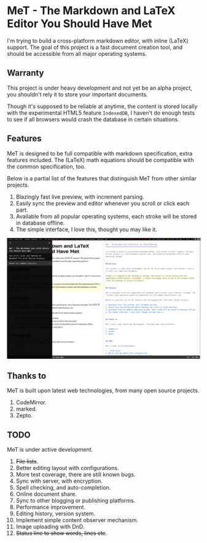 MeT - The Markdown and LaTeX Editor You Should Have Met
=======================================================

I'm trying to build a cross-platform markdown editor, with inline \(LaTeX\) support. The goal of this project is a fast document creation tool, and should be accessible from all major operating systems.


## Warranty

This project is under heavy development and not yet be an alpha project, you shouldn't rely it to store your important documents.

Though it's supposed to be reliable at anytime, the content is stored locally with the experimental HTML5 feature `IndexedDB`, I haven't do enough tests to see if all browsers would crash the database in certain situations.


## Features

MeT is designed to be full compatible with markdown specification, extra features included. The \(LaTeX\) math equations should be compatible with the common specification, too.

Below is a partial list of the features that distinguish MeT from other similar projects.

1. Blazingly fast live preview, with increment parsing.
2. Easily sync the preview and editor whenever you scroll or click each part.
3. Available from all popular operating systems, each stroke will be stored in database offline.
4. The simple interface, I love this, thought you may like it.

![snapshot](images/snapshot.png)


## Thanks to

MeT is built upon latest web technologies, from many open source projects.

1. CodeMirror.
2. marked.
3. Zepto.


## TODO

MeT is under active development.

1. ~~File lists~~.
2. Better editing layout with configurations.
3. More test coverage, there are still known bugs.
4. Sync with server, with encryption.
5. Spell checking, and auto-completion.
6. Online document share.
7. Sync to other blogging or publishing platforms.
8. Performance improvement.
9. Editing history, version system.
10. Implement simple content observer mechanism.
11. Image uploading with DnD.
12. ~~Status line to show words, lines etc~~.
